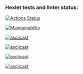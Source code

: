 ### Hexlet tests and linter status:
[![Actions Status](https://github.com/loordbarringtn/frontend-project-44/actions/workflows/hexlet-check.yml/badge.svg)](https://github.com/loordbarringtn/frontend-project-44/actions)

[![Maintainability](https://api.codeclimate.com/v1/badges/2327ff267a7d1e527d22/maintainability)](https://codeclimate.com/github/loordbarringtn/frontend-project-44/maintainability)

[![asciicast](https://asciinema.org/a/TqFVmHETjAdmatL9eB8NfFQOc.svg)](https://asciinema.org/a/TqFVmHETjAdmatL9eB8NfFQOc)

[![asciicast](https://asciinema.org/a/0YVy8rjUZ8EzjODBdKagqalnW.svg)](https://asciinema.org/a/0YVy8rjUZ8EzjODBdKagqalnW)

[![asciicast](https://asciinema.org/a/lJfuE941zdcQ3uecdnDhvL3yr.svg)](https://asciinema.org/a/lJfuE941zdcQ3uecdnDhvL3yr)

[![asciicast](https://asciinema.org/a/J95e7BZVycURLyYhObgozd627.svg)](https://asciinema.org/a/J95e7BZVycURLyYhObgozd627)